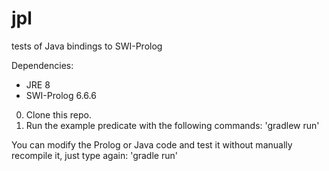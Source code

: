 jpl
===

tests of Java bindings to SWI-Prolog

Dependencies:
- JRE 8
- SWI-Prolog 6.6.6

0. Clone this repo.
1. Run the example predicate with the following commands: 'gradlew run'

You can modify the Prolog or Java code and test it without manually recompile it, just type again: 'gradle run'
